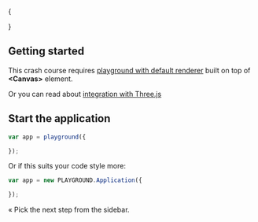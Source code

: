 {

}

## Getting started

This crash course requires [playground with default renderer](https://github.com/rezoner/playground/blob/master/build/playground.js)  built on top of __&lt;Canvas&gt;__ element.

Or you can read about [integration with Three.js](<?=cms::url('three')?>)

## Start the application

```javascript
var app = playground({

});
```

Or if this suits your code style more:

```javascript
var app = new PLAYGROUND.Application({

});
```

&laquo; Pick the next step from the sidebar.